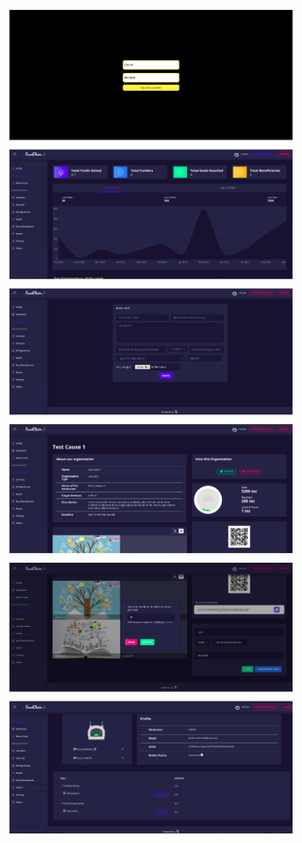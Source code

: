 <p align="center">
<img src="_images/0.png">

<p align="center">
<img src="_images/1.png">

<p align="center">
<img src="_images/2.png">

<p align="center">
<img src="_images/3.png">

<p align="center">
<img src="_images/4.png">

<p align="center">
<img src="_images/5.png">